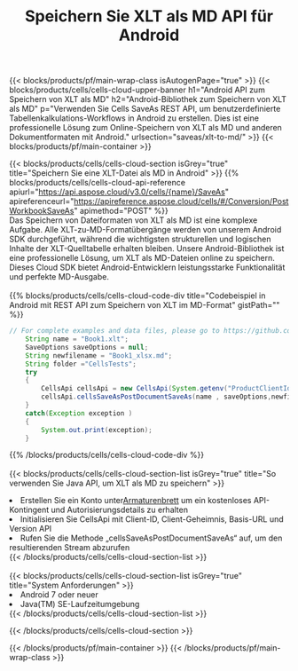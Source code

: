﻿---
title:  Speichern Sie XLT als MD API für Android
description: Verwenden Sie das Cloud SDK Aspose.Cells für Android, um Dateien im XLT-Format als Dateien im MD-Format zu speichern.
url: /de/android/saveas/xlt-to-md/
---
{{< blocks/products/pf/main-wrap-class isAutogenPage="true" >}}
{{< blocks/products/cells/cells-cloud-upper-banner h1="Android API zum Speichern von XLT als MD" h2="Android-Bibliothek zum Speichern von XLT als MD" p="Verwenden Sie Cells SaveAs REST API, um benutzerdefinierte Tabellenkalkulations-Workflows in Android zu erstellen. Dies ist eine professionelle Lösung zum Online-Speichern von XLT als MD und anderen Dokumentformaten mit Android." urlsection="saveas/xlt-to-md/" >}}
{{< blocks/products/pf/main-container >}}

{{< blocks/products/cells/cells-cloud-section isGrey="true" title="Speichern Sie eine XLT-Datei als MD in Android" >}}
{{% blocks/products/cells/cells-cloud-api-reference apiurl="https://api.aspose.cloud/v3.0/cells/{name}/SaveAs" apireferenceurl="https://apireference.aspose.cloud/cells/#/Conversion/PostWorkbookSaveAs" apimethod="POST" %}}
<br/>
Das Speichern von Dateiformaten von XLT als MD ist eine komplexe Aufgabe. Alle XLT-zu-MD-Formatübergänge werden von unserem Android SDK durchgeführt, während die wichtigsten strukturellen und logischen Inhalte der XLT-Quelltabelle erhalten bleiben. Unsere Android-Bibliothek ist eine professionelle Lösung, um XLT als MD-Dateien online zu speichern. Dieses Cloud SDK bietet Android-Entwicklern leistungsstarke Funktionalität und perfekte MD-Ausgabe.
<br/>
<br/>
{{% blocks/products/cells/cells-cloud-code-div title="Codebeispiel in Android mit REST API zum Speichern von XLT im MD-Format" gistPath="" %}}
  
```java
// For complete examples and data files, please go to https://github.com/aspose-cells-cloud/aspose-cells-cloud-android/
    String name = "Book1.xlt";
    SaveOptions saveOptions = null;
    String newfilename = "Book1_xlsx.md";
    String folder ="CellsTests";
    try
    {
        CellsApi cellsApi = new CellsApi(System.getenv("ProductClientId"), System.getenv("ProductClientSecret"));
        cellsApi.cellsSaveAsPostDocumentSaveAs(name , saveOptions,newfilename,false,false,folder,null,null,null,true);                       
    }
    catch(Exception exception )
    {
        System.out.print(exception);
    }
```
  
{{% /blocks/products/cells/cells-cloud-code-div %}}
<br/>
<br/>
{{< blocks/products/cells/cells-cloud-section-list isGrey="true" title="So verwenden Sie Java API, um XLT als MD zu speichern" >}}
<li> Erstellen Sie ein Konto unter<a href="https://dashboard.aspose.cloud/">Armaturenbrett</a> um ein kostenloses API-Kontingent und Autorisierungsdetails zu erhalten</li>
<li>Initialisieren Sie CellsApi mit Client-ID, Client-Geheimnis, Basis-URL und Version API</li>
<li>Rufen Sie die Methode „cellsSaveAsPostDocumentSaveAs“ auf, um den resultierenden Stream abzurufen</li>
{{< /blocks/products/cells/cells-cloud-section-list >}}
<br/>
<br/>
{{< blocks/products/cells/cells-cloud-section-list isGrey="true" title="System Anforderungen" >}}
<li>Android 7 oder neuer</li>
<li>Java(TM) SE-Laufzeitumgebung</li>
{{< /blocks/products/cells/cells-cloud-section-list >}}

{{< /blocks/products/cells/cells-cloud-section >}}

{{< /blocks/products/pf/main-container >}}
{{< /blocks/products/pf/main-wrap-class >}}
